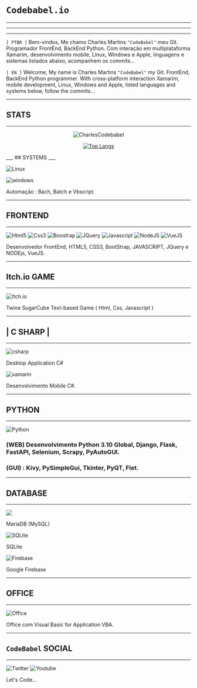 
# `Codebabel.io`
___
___
___

`[ PTBR ]` Bem-vindos, Me chamo Charles Martins `"CodeBabel"` meu Git. Programador FrontEnd, BackEnd Python. Com interação em multiplataforma Xamarim, desenvolvimento mobile, Linux, Windows e Apple, linguagens e sistemas listados abaixo, acompanhem os commits...

`[ EN ]` Welcome, My name is Charles Martins `"CodeBabel"` my Git. FrontEnd, BackEnd Python programmer. With cross-platform interaction Xamarim, mobile development, Linux, Windows and Apple, listed languages and systems below, follow the commits...

___
## STATS
___
<div align="center">

![CharlesCodebabel](https://github-readme-stats.vercel.app/api?username=CharlesCodebabel&show_icons=true&theme=radical)

[![Top Langs](https://github-readme-stats.vercel.app/api/top-langs/?username=CharlesCodebabel)](https://github.com/CharlesCodebabel/github-readme-stats)

</div>
___
## SYSTEMS
___

![Linux](https://img.shields.io/badge/Linux-E34F26?style=for-the-badge&logo=linux&logoColor=black)
    
![windows](https://img.shields.io/badge/Windows-017AD7?style=for-the-badge&logo=windows&logoColor=white)

Automação : Bach, Batch e Vbscript.
___
## FRONTEND 
___
![Html5](https://img.shields.io/badge/HTML5-E34F26?style=for-the-badge&logo=html5&logoColor=white)
![Css3](https://img.shields.io/badge/CSS3-1572B6?style=for-the-badge&logo=css3&logoColor=white)
![Boostrap](https://img.shields.io/badge/Bootstrap-563D7C?style=for-the-badge&logo=bootstrap&logoColor=white)
![JQuery](https://img.shields.io/badge/jQuery-0769AD?style=for-the-badge&logo=jquery&logoColor=white)
![Javascript](https://img.shields.io/badge/JavaScript-323330?style=for-the-badge&logo=javascript&logoColor=F7DF1E)
![NodeJS](https://img.shields.io/badge/node.js-6DA55F?style=for-the-badge&logo=node.js&logoColor=white)
![VueJS](https://img.shields.io/badge/Vue.js-35495E?style=for-the-badge&logo=vue.js&logoColor=4FC08D)

Desenvolvedor FrontEnd, HTML5, CSS3, BootStrap, JAVASCRIPT, JQuery e NODEjs, VueJS.
___
## Itch.io GAME
___
![Itch.io](https://img.shields.io/badge/Itch.io-FA5C5C?style=for-the-badge&logo=itch.io&logoColor=white)

Twine SugarCube Text-based Game ( Html, Css, Javascript )
___
## | C SHARP |
___
![csharp](https://img.shields.io/badge/C%23-239120?style=for-the-badge&logo=c-sharp&logoColor=white)

Desktop Application C#

![xamarin](https://img.shields.io/badge/Xamarin-3498DB?style=for-the-badge&logo=xamarin&logoColor=white)

Desenvolvimento Mobile C#.

___
## PYTHON
___
![Python](https://img.shields.io/pypi/pyversions/4?color=yellow&label=Python&logo=Python&logoColor=blue&style=for-the-badge)

### (WEB) Desenvolvimento Python 3.10 Global, Django, Flask, FastAPI, Selenium, Scrapy, PyAutoGUI.  
### (GUI) : Kivy, PySimpleGui, Tkinter, PyQT, Flet.

___
## DATABASE
___
![](https://img.shields.io/badge/MariaDB-01529E?style=for-the-badge&logo=mariadb&logoColor=white)

MariaDB (MySQL)

![SQLite](https://img.shields.io/badge/SQLite-07405E?style=for-the-badge&logo=sqlite&logoColor=white)

SQLite

![Firebase](https://img.shields.io/badge/Firebase-039BE5?style=for-the-badge&logo=Firebase&logoColor=white)

Google Firebase

___
## OFFICE
___
![Office](https://img.shields.io/badge/Microsoft_Office-D83B01?style=for-the-badge&logo=microsoft-office&logoColor=white)

Office com Visual Basic for Application VBA.

___
## `CodeBabel` SOCIAL
___

![Twitter](https://img.shields.io/badge/Twitter-1DA1F2?style=for-the-badge&logo=twitter&logoColor=black)[](https://twitter.com/Codebabel_io)
![Youtube](https://img.shields.io/badge/YouTube-FF0000?style=for-the-badge&logo=youtube&logoColor=black)[](https://www.youtube.com/@codebabel-io)

Let's Code...

